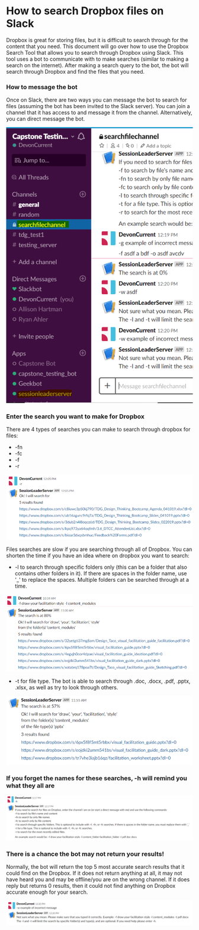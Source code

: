 # How to search Dropbox files on Slack
Dropbox is great for storing files, but it is difficult to search through for the content that you need. This document will go over how to use the Dropbox Search Tool that allows you to search through Dropbox using Slack. This tool uses a bot to communicate with to make searches (similar to making a search on the internet). After making a search query to the bot, the bot will search through Dropbox and find the files that you need.

### How to message the bot
Once on Slack, there are two ways you can message the bot to search for files (assuming the bot has been invited to the Slack server). You can join a channel that it has access to and message it from the channel. Alternatively, you can direct message the bot.

![](https://github.com/DevonCurrent/DropboxSearchTool/blob/master/Documentation/DocumentationImages/MessagingTheBot.PNG)


### Enter the search you want to make for Dropbox
There are 4 types of searches you can make to search through dropbox for files:
* -fn
* -fc
* -f
* -r

![The 5 most recent files can be found](https://github.com/DevonCurrent/DropboxSearchTool/blob/master/Documentation/DocumentationImages/RecentFileSearch.PNG)


Files searches are slow if you are searching through all of Dropbox. You can shorten the time if you have an idea where on dropbox you want to search:
* -l to search through specific folders only (this can be a folder that also contains other folders in it). If there are spaces in the folder name, use '_' to replace the spaces. Multiple folders can be searched through at a time.

![Limit the search to specific Dropbox folders](https://github.com/DevonCurrent/DropboxSearchTool/blob/master/Documentation/DocumentationImages/SearchSpecificFolder.PNG)

* -t for file type. The bot is able to search through .doc, .docx, .pdf, .pptx, .xlsx, as well as try to look through others.

![Searches only pptx files in the given folder](https://github.com/DevonCurrent/DropboxSearchTool/blob/master/Documentation/DocumentationImages/SearchSpecificFolderAndType.PNG)

### If you forget the names for these searches, -h will remind you what they all are

![The help feature explains how to message the bot](https://github.com/DevonCurrent/DropboxSearchTool/blob/master/Documentation/DocumentationImages/HelpFunction.PNG)

### There is a chance the bot may not return your results!
Normally, the bot will return the top 5 most accurate search results that it could find on the Dropbox. If it does not return anything at all, it may not have heard you and may be offline/you are on the wrong channel. If it does reply but returns 0 results, then it could not find anything on Dropbox accurate enough for your search.

![If an incorrect query is sent to the bot, it will explain how to send a correctly formatted query](https://github.com/DevonCurrent/DropboxSearchTool/blob/master/Documentation/DocumentationImages/IncorrectQuery.PNG)
